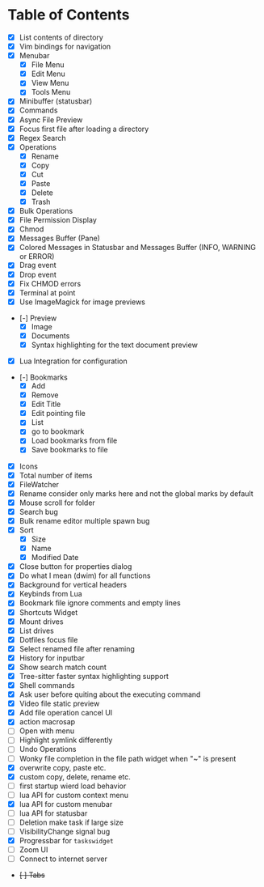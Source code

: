 
# Table of Contents

- [X] List contents of directory
- [X] Vim bindings for navigation
- [X] Menubar
  - [X] File Menu
  - [X] Edit Menu
  - [X] View Menu
  - [X] Tools Menu
- [X] Minibuffer (statusbar)
- [X] Commands
- [X] Async File Preview
- [X] Focus first file after loading a directory
- [X] Regex Search
- [X] Operations
  - [X] Rename
  - [X] Copy
  - [X] Cut
  - [X] Paste
  - [X] Delete
  - [X] Trash
- [X] Bulk Operations
- [X] File Permission Display
- [X] Chmod
- [X] Messages Buffer (Pane)
- [X] Colored Messages in Statusbar and Messages Buffer (INFO, WARNING or ERROR)
- [X] Drag event
- [X] Drop event
- [X] Fix CHMOD errors
- [X] Terminal at point
- [X] Use ImageMagick for image previews
- [-] Preview
  - [X] Image
  - [X] Documents
  - [X] Syntax highlighting for the text document preview
- [X] Lua Integration for configuration
- [-] Bookmarks
  - [X] Add
  - [X] Remove
  - [X] Edit Title
  - [X] Edit pointing file
  - [X] List
  - [X] go to bookmark
  - [X] Load bookmarks from file
  - [X] Save bookmarks to file
- [X] Icons
- [X] Total number of items
- [X] FileWatcher
- [X] Rename consider only marks here and not the global marks by default
- [X] Mouse scroll for folder
- [X] Search bug
- [X] Bulk rename editor multiple spawn bug
- [X] Sort
  - [X] Size
  - [X] Name
  - [X] Modified Date
- [X] Close button for properties dialog
- [X] Do what I mean (dwim) for all functions
- [X] Background for vertical headers
- [X] Keybinds from Lua
- [X] Bookmark file ignore comments and empty lines
- [X] Shortcuts Widget
- [X] Mount drives
- [X] List drives
- [X] Dotfiles focus file
- [X] Select renamed file after renaming
- [X] History for inputbar
- [X] Show search match count
- [X] Tree-sitter faster syntax highlighting support
- [X] Shell commands
- [X] Ask user before quiting about the executing command
- [X] Video file static preview
- [X] Add file operation cancel UI
- [X] action macrosap
- [ ] Open with menu
- [ ] Highlight symlink differently
- [ ] Undo Operations
- [ ] Wonky file completion in the file path widget when "~" is present
- [X] overwrite copy, paste etc.
- [X] custom copy, delete, rename etc.
- [ ] first startup wierd load behavior
- [ ] lua API for custom context menu
- [X] lua API for custom menubar
- [ ] lua API for statusbar
- [ ] Deletion make task if large size
- [ ] VisibilityChange signal bug
- [X] Progressbar for `taskswidget`
- [ ] Zoom UI
- [ ] Connect to internet server
- ~~[ ] Tabs~~